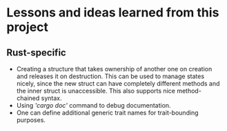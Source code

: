# Lessons and ideas learned from this project

## Rust-specific

- Creating a structure that takes ownership of another one on creation and releases it on destruction. This can be used to manage states nicely, since the new struct can have completely different methods and the inner struct is unaccessible. This also supports nice method-chained syntax.
- Using *'cargo doc'* command to debug documentation.
- One can define additional generic trait names for trait-bounding purposes.
